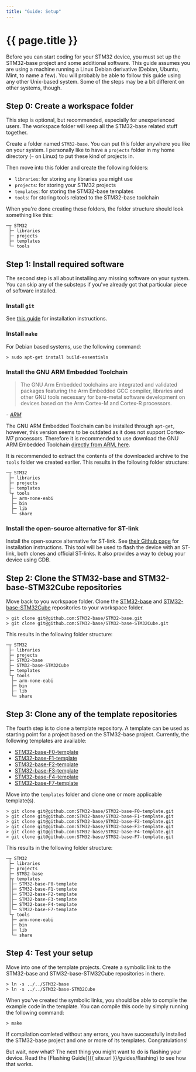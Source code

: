 ```yaml
---
title: "Guide: Setup"
---
```


# {{ page.title }}

Before you can start coding for your STM32 device, you must set up the STM32-base project and some additional software. This guide assumes you are using a machine running a Linux Debian derivative (Debian, Ubuntu, Mint, to name a few). You will probably be able to follow this guide using any other Unix-based system. Some of the steps may be a bit different on other systems, though.

## Step 0: Create a workspace folder

This step is optional, but recommended, especially for unexperienced users. The workspace folder will keep all the STM32-base related stuff together.

Create a folder named `STM32-base`. You can put this folder anywhere you like on your system. I personally like to have a `projects` folder in my home directory (`~` on Linux) to put these kind of projects in.

Then move into this folder and create the following folders:

 - `libraries`: for storing any libraries you might use
 - `projects`: for storing your STM32 projects
 - `templates`: for storing the STM32-base templates
 - `tools`: for storing tools related to the STM32-base toolchain

When you're done creating these folders, the folder structure should look something like this:

```
─┬ STM32
 ├─ libraries
 ├─ projects
 ├─ templates
 └─ tools
```

## Step 1: Install required software

The second step is all about installing any missing software on your system. You can skip any of the substeps if you've already got that particular piece of software installed.

### Install `git`

See [this guide](https://git-scm.com/book/en/v2/Getting-Started-Installing-Git) for installation instructions.

### Install `make`

For Debian based systems, use the following command:

```
> sudo apt-get install build-essentials
```

### Install the GNU ARM Embedded Toolchain

> The GNU Arm Embedded toolchains are integrated and validated packages featuring the Arm Embedded GCC compiler, libraries and other GNU tools necessary for bare-metal software development on devices based on the Arm Cortex-M and Cortex-R processors.

_- [ARM](https://developer.arm.com/open-source/gnu-toolchain/gnu-rm)_

The GNU ARM Embedded Toolchain can be installed through `apt-get`, however, this version seems to be outdated as it does not support Cortex-M7 processors. Therefore it is recommended to use download the GNU ARM Embedded Toolchain [directly from ARM, here](https://developer.arm.com/open-source/gnu-toolchain/gnu-rm/downloads).

It is recommended to extract the contents of the downloaded archive to the `tools` folder we created earlier. This results in the following folder structure:

```
─┬ STM32
 ├─ libraries
 ├─ projects
 ├─ templates
 └┬ tools
  ├─ arm-none-eabi
  ├─ bin
  ├─ lib
  └─ share
```

### Install the open-source alternative for ST-link

Install the open-source alternative for ST-link. See [their Github page](https://github.com/texane/stlink#installation) for installation instructions. This tool will be used to flash the device with an ST-link, both clones and official ST-links. It also provides a way to debug your device using GDB.

## Step 2: Clone the STM32-base and STM32-base-STM32Cube repositories

Move back to you workspace folder. Clone the [STM32-base](https://github.com/STM32-base/STM32-base) and [STM32-base-STM32Cube](https://github.com/STM32-base/STM32-base-STM32Cube) repositories to your workspace folder.

```
> git clone git@github.com:STM32-base/STM32-base.git
> git clone git@github.com:STM32-base/STM32-base-STM32Cube.git
```

This results in the following folder structure:

```
─┬ STM32
 ├─ libraries
 ├─ projects
 ├─ STM32-base
 ├─ STM32-base-STM32Cube
 ├─ templates
 └┬ tools
  ├─ arm-none-eabi
  ├─ bin
  ├─ lib
  └─ share
```

## Step 3: Clone any of the template repositories

The fourth step is to clone a template repository. A template can be used as starting point for a project based on the STM32-base project. Currently, the following templates are available:

 * [STM32-base-F0-template](https://github.com/STM32-base/STM32-base-F0-template)
 * [STM32-base-F1-template](https://github.com/STM32-base/STM32-base-F1-template)
 * [STM32-base-F2-template](https://github.com/STM32-base/STM32-base-F2-template)
 * [STM32-base-F3-template](https://github.com/STM32-base/STM32-base-F3-template)
 * [STM32-base-F4-template](https://github.com/STM32-base/STM32-base-F4-template)
 * [STM32-base-F7-template](https://github.com/STM32-base/STM32-base-F7-template)

Move into the `templates` folder and clone one or more applicable template(s).

```
> git clone git@github.com:STM32-base/STM32-base-F0-template.git
> git clone git@github.com:STM32-base/STM32-base-F1-template.git
> git clone git@github.com:STM32-base/STM32-base-F2-template.git
> git clone git@github.com:STM32-base/STM32-base-F3-template.git
> git clone git@github.com:STM32-base/STM32-base-F4-template.git
> git clone git@github.com:STM32-base/STM32-base-F7-template.git
```

This results in the following folder structure:

```
─┬ STM32
 ├─ libraries
 ├─ projects
 ├─ STM32-base
 ├┬ templates
 │├─ STM32-base-F0-template
 │├─ STM32-base-F1-template
 │├─ STM32-base-F2-template
 │├─ STM32-base-F3-template
 │├─ STM32-base-F4-template
 │└─ STM32-base-F7-template
 └┬ tools
  ├─ arm-none-eabi
  ├─ bin
  ├─ lib
  └─ share
```

## Step 4: Test your setup

Move into one of the template projects. Create a symbolic link to the STM32-base and STM32-base-STM32Cube repositories in there.

```
> ln -s ../../STM32-base
> ln -s ../../STM32-base-STM32Cube
```

When you've created the symbolic links, you should be able to compile the example code in the template. You can compile this code by simply running the following command:

```
> make
```

If compilation comleted without any errors, you have successfully installed the STM32-base project and one or more of its templates. Congratulations!

But wait, now what? The next thing you might want to do is flashing your device. Read the [Flashing Guide]({{ site.url }}/guides/flashing) to see how that works.
